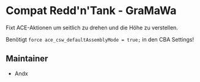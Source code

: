 # Compat Redd'n'Tank - GraMaWa

Fixt ACE-Aktionen um seitlich zu drehen und die Höhe zu verstellen.

Benötigt `force ace_csw_defaultAssemblyMode = true;` in den CBA Settings!

## Maintainer

- Andx
